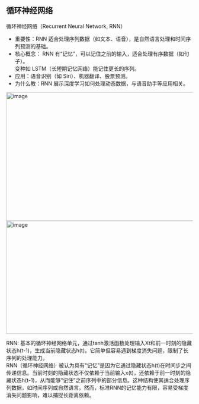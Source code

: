 ## 循环神经网络
循环神经网络（Recurrent Neural Network, RNN）  
- 重要性：RNN 适合处理序列数据（如文本、语音），是自然语言处理和时间序列预测的基础。
- 核心概念：
RNN 有“记忆”，可以记住之前的输入，适合处理有序数据（如句子）。  
变种如 LSTM（长短期记忆网络）能记住更长的序列。  
- 应用：语音识别（如 Siri）、机器翻译、股票预测。
- 为什么教：RNN 展示深度学习如何处理动态数据，与语音助手等应用相关。
<img width="1194" height="346" alt="image" src="https://github.com/user-attachments/assets/fb831947-92f9-4b61-86ec-6049d0e50843" />

<img width="956" height="304" alt="image" src="https://github.com/user-attachments/assets/ecdeb7fe-d4e1-4ef1-b7b9-9e766e6bf9bd" />  

RNN: 基本的循环神经网络单元，通过tanh激活函数处理输入Xt和前一时刻的隐藏状态h(t-1)，生成当前隐藏状态h(t)。它简单但容易遇到梯度消失问题，限制了长序列的处理能力。  
RNN（循环神经网络）被认为具有“记忆”是因为它通过隐藏状态h(t)在时间步之间传递信息。当前时刻的隐藏状态不仅依赖于当前输入x(t)，还依赖于前一时刻的隐藏状态h(t-1)，从而能够“记住”之前序列中的部分信息。这种结构使其适合处理序列数据，如时间序列或自然语言。然而，标准RNN的记忆能力有限，容易受梯度消失问题影响，难以捕捉长距离依赖。
